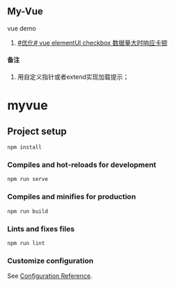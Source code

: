 ## My-Vue
vue demo

1. [#优化# vue elementUI checkbox 数据量大时响应卡顿](https://github.com/25paul/My-Vue/tree/elementui-checkbox)

#### 备注

1. 用自定义指针或者extend实现加载提示；



# myvue

## Project setup
```
npm install
```

### Compiles and hot-reloads for development
```
npm run serve
```

### Compiles and minifies for production
```
npm run build
```

### Lints and fixes files
```
npm run lint
```

### Customize configuration
See [Configuration Reference](https://cli.vuejs.org/config/).
